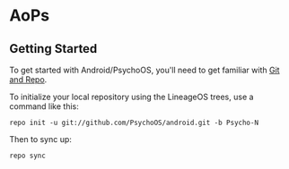 AoPs
===========

Getting Started
---------------

To get started with Android/PsychoOS, you'll need to get
familiar with [Git and Repo](https://source.android.com/source/using-repo.html).

To initialize your local repository using the LineageOS trees, use a command like this:

    repo init -u git://github.com/PsychoOS/android.git -b Psycho-N

Then to sync up:

    repo sync

